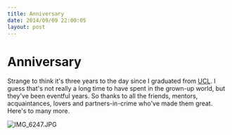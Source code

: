 ```yaml
---
title: Anniversary
date: 2014/09/09 22:00:05
layout: post
---
```

# Anniversary

Strange to think it's three years to the day since I graduated from [UCL](http://ucl.ac.uk). I guess that's not really a long time to have spent in the grown-up world, but they've been eventful years. So thanks to all the friends, mentors, acquaintances, lovers and partners-in-crime who've made them great. Here's to many more.  
  
![IMG_6247.JPG](https://henryaj.files.wordpress.com/2014/09/img_6247.jpg)
